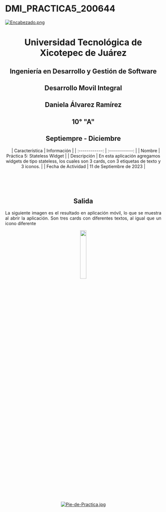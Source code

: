 # DMI_PRACTICA5_200644


[![Encabezado.png](https://i.postimg.cc/PJKtvHNC/Encabezado.png)](https://postimg.cc/K3kXCdPb)

<div align="center">
  
# Universidad Tecnológica de Xicotepec de Juárez

## Ingeniería en Desarrollo y Gestión de Software

## Desarrollo Movil Integral

## Daniela Álvarez Ramírez
 
## 10° "A"

## Septiempre - Diciembre


&nbsp;
&nbsp;
|  Característica |  Información |
| :------------: | :------------: |
| Nombre  |  Práctica 5: Stateless Widget |
| Descripción  |  En esta aplicación agregamos widgets de tipo stateless, los cuales son 3 cards, con 3 etiquetas de texto y 3 iconos.  |
|  Fecha de Actividad  |  11 de Septiembre de 2023  |

&nbsp;
&nbsp;

&nbsp;
&nbsp;

## Salida

<p align="justify">
  La siguiente imagen es el resultado en aplicación móvil, lo que se muestra al abrir la aplicación.
  Son tres cards con diferentes textos, al igual que un icono diferente
</p>
<p align="center">
<img src="https://github.com/Daniela06112002/DMI_PRACTICA5_200644/blob/main/screenshots/practica5.jpg" width="20%"/>
</p>



<br>
<br>
<br>
<br>

[![Pie-de-Practica.jpg](https://i.postimg.cc/MKKZ2nrV/Pie-de-Practica.jpg)](https://postimg.cc/WtCc01V1)
